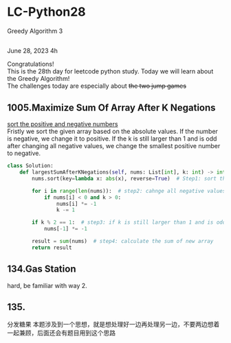 # LC-Python28
Greedy Algorithm 3


## 

June 28, 2023  4h

Congratulations!\
This is the 28th day for leetcode python study. Today we will learn about the Greedy Algorithm!\
The challenges today are especially about ~~the two jump games~~

## 1005.Maximize Sum Of Array After K Negations
[sort the positive and negative numbers](https://www.geeksforgeeks.org/python-rearrange-positive-and-negative-elements/)\
Fristly we sort the given array based on the absolute values. If the number is negative, we change it to positive. If the k is still larger than 1 and is odd after changing all negative values, we change the smallest positive number to negative.
```python 
class Solution:
    def largestSumAfterKNegations(self, nums: List[int], k: int) -> int:
        nums.sort(key=lambda x: abs(x), reverse=True)  # Step1: sort the given array according to the absolute values from largest to smallest

        for i in range(len(nums)):  # step2: cahnge all negative values to posiitive for at most k times
            if nums[i] < 0 and k > 0:
                nums[i] *= -1
                k -= 1

        if k % 2 == 1:  # step3: if k is still larger than 1 and is odd, change the smallest positive number to negative
            nums[-1] *= -1

        result = sum(nums)  # step4: calculate the sum of new array
        return result
```


## 134.Gas Station
hard, be familiar with way 2.



## 135. 
分发糖果 本题涉及到一个思想，就是想处理好一边再处理另一边，不要两边想着一起兼顾，后面还会有题目用到这个思路 





